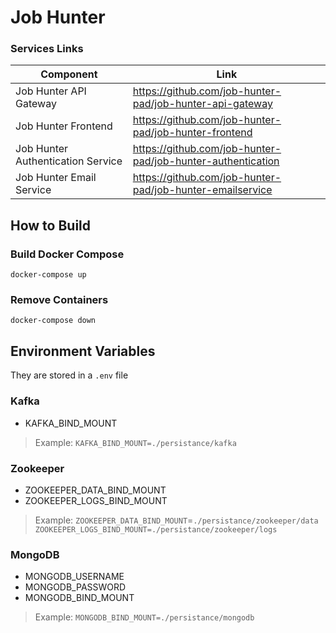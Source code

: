 # Job Hunter

### Services Links

| Component | Link|
| ------ | ------ |
| Job Hunter API Gateway | https://github.com/job-hunter-pad/job-hunter-api-gateway |
| Job Hunter Frontend | https://github.com/job-hunter-pad/job-hunter-frontend |
| Job Hunter Authentication Service | https://github.com/job-hunter-pad/job-hunter-authentication |
| Job Hunter Email Service | https://github.com/job-hunter-pad/job-hunter-emailservice |


## How to Build

### Build Docker Compose 

```
docker-compose up
```
### Remove Containers

```
docker-compose down
```

## Environment Variables

They are stored in a `.env` file

### Kafka

- KAFKA_BIND_MOUNT

> Example: 
> `KAFKA_BIND_MOUNT=./persistance/kafka`

### Zookeeper

- ZOOKEEPER_DATA_BIND_MOUNT
- ZOOKEEPER_LOGS_BIND_MOUNT

> Example:
> `ZOOKEEPER_DATA_BIND_MOUNT`=`./persistance/zookeeper/data`
> `ZOOKEEPER_LOGS_BIND_MOUNT=./persistance/zookeeper/logs`

### MongoDB

- MONGODB_USERNAME
- MONGODB_PASSWORD
- MONGODB_BIND_MOUNT

> Example:
> `MONGODB_BIND_MOUNT=./persistance/mongodb`

